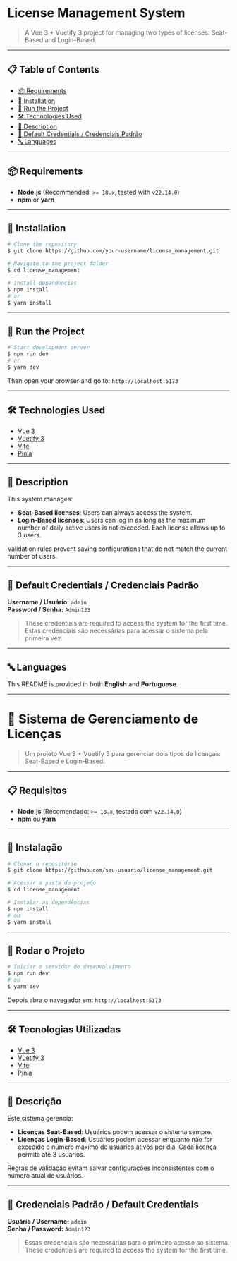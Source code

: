 # License Management System

> A Vue 3 + Vuetify 3 project for managing two types of licenses: Seat-Based and Login-Based.

---

## 📋 Table of Contents

- [📦 Requirements](#-requirements)
- [🚀 Installation](#-installation)
- [🧪 Run the Project](#-run-the-project)
- [🛠 Technologies Used](#-technologies-used)
- [📘 Description](#-description)
- [🔐 Default Credentials / Credenciais Padrão](#-default-credentials--credenciais-padrão)
- [🔤 Languages](#-languages)

---

## 📦 Requirements

- **Node.js** (Recommended: `>= 18.x`, tested with `v22.14.0`)
- **npm** or **yarn**

---

## 🚀 Installation

```bash
# Clone the repository
$ git clone https://github.com/your-username/license_management.git

# Navigate to the project folder
$ cd license_management

# Install dependencies
$ npm install
# or
$ yarn install
```

---

## 🧪 Run the Project

```bash
# Start development server
$ npm run dev
# or
$ yarn dev
```

Then open your browser and go to: `http://localhost:5173`

---

## 🛠 Technologies Used

- [Vue 3](https://vuejs.org/)
- [Vuetify 3](https://next.vuetifyjs.com/)
- [Vite](https://vitejs.dev/)
- [Pinia](https://pinia.vuejs.org/)

---

## 📘 Description

This system manages:

- **Seat-Based licenses**: Users can always access the system.
- **Login-Based licenses**: Users can log in as long as the maximum number of daily active users is not exceeded. Each license allows up to 3 users.

Validation rules prevent saving configurations that do not match the current number of users.

---

## 🔐 Default Credentials / Credenciais Padrão

**Username / Usuário:** `admin`  
**Password / Senha:** `Admin123`

> These credentials are required to access the system for the first time.  
> Estas credenciais são necessárias para acessar o sistema pela primeira vez.

---

## 🔤 Languages

This README is provided in both **English** and **Portuguese**.

---

# 🧾 Sistema de Gerenciamento de Licenças

> Um projeto Vue 3 + Vuetify 3 para gerenciar dois tipos de licenças: Seat-Based e Login-Based.

---

## 📋 Requisitos

- **Node.js** (Recomendado: `>= 18.x`, testado com `v22.14.0`)
- **npm** ou **yarn**

---

## 🚀 Instalação

```bash
# Clonar o repositório
$ git clone https://github.com/seu-usuario/license_management.git

# Acessar a pasta do projeto
$ cd license_management

# Instalar as dependências
$ npm install
# ou
$ yarn install
```

---

## 🧪 Rodar o Projeto

```bash
# Iniciar o servidor de desenvolvimento
$ npm run dev
# ou
$ yarn dev
```

Depois abra o navegador em: `http://localhost:5173`

---

## 🛠 Tecnologias Utilizadas

- [Vue 3](https://vuejs.org/)
- [Vuetify 3](https://next.vuetifyjs.com/)
- [Vite](https://vitejs.dev/)
- [Pinia](https://pinia.vuejs.org/)

---

## 📘 Descrição

Este sistema gerencia:

- **Licenças Seat-Based**: Usuários podem acessar o sistema sempre.
- **Licenças Login-Based**: Usuários podem acessar enquanto não for excedido o número máximo de usuários ativos por dia. Cada licença permite até 3 usuários.

Regras de validação evitam salvar configurações inconsistentes com o número atual de usuários.

---

## 🔐 Credenciais Padrão / Default Credentials

**Usuário / Username:** `admin`  
**Senha / Password:** `Admin123`

> Essas credenciais são necessárias para o primeiro acesso ao sistema.  
> These credentials are required to access the system for the first time.

